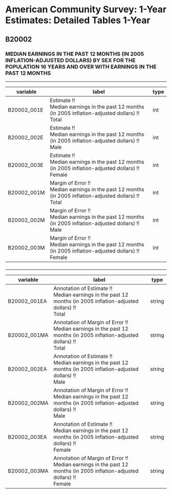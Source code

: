 # American Community Survey: 1-Year Estimates: Detailed Tables 1-Year

## B20002

### MEDIAN EARNINGS IN THE PAST 12 MONTHS (IN 2005 INFLATION-ADJUSTED DOLLARS) BY SEX FOR THE POPULATION 16 YEARS AND OVER WITH EARNINGS IN THE PAST 12 MONTHS

___

| variable | label | type |
| ----- | ----- | ----- |
| B20002_001E | Estimate !!<br>Median earnings in the past 12 months (in 2005 inflation-adjusted dollars) !!<br>Total | int |
| B20002_002E | Estimate !!<br>Median earnings in the past 12 months (in 2005 inflation-adjusted dollars) !!<br>Male | int |
| B20002_003E | Estimate !!<br>Median earnings in the past 12 months (in 2005 inflation-adjusted dollars) !!<br>Female | int |
| B20002_001M | Margin of Error !!<br>Median earnings in the past 12 months (in 2005 inflation-adjusted dollars) !!<br>Total | int |
| B20002_002M | Margin of Error !!<br>Median earnings in the past 12 months (in 2005 inflation-adjusted dollars) !!<br>Male | int |
| B20002_003M | Margin of Error !!<br>Median earnings in the past 12 months (in 2005 inflation-adjusted dollars) !!<br>Female | int |
### 

___

| variable | label | type |
| ----- | ----- | ----- |
| B20002_001EA | Annotation of Estimate !!<br>Median earnings in the past 12 months (in 2005 inflation-adjusted dollars) !!<br>Total | string |
| B20002_001MA | Annotation of Margin of Error !!<br>Median earnings in the past 12 months (in 2005 inflation-adjusted dollars) !!<br>Total | string |
| B20002_002EA | Annotation of Estimate !!<br>Median earnings in the past 12 months (in 2005 inflation-adjusted dollars) !!<br>Male | string |
| B20002_002MA | Annotation of Margin of Error !!<br>Median earnings in the past 12 months (in 2005 inflation-adjusted dollars) !!<br>Male | string |
| B20002_003EA | Annotation of Estimate !!<br>Median earnings in the past 12 months (in 2005 inflation-adjusted dollars) !!<br>Female | string |
| B20002_003MA | Annotation of Margin of Error !!<br>Median earnings in the past 12 months (in 2005 inflation-adjusted dollars) !!<br>Female | string |

